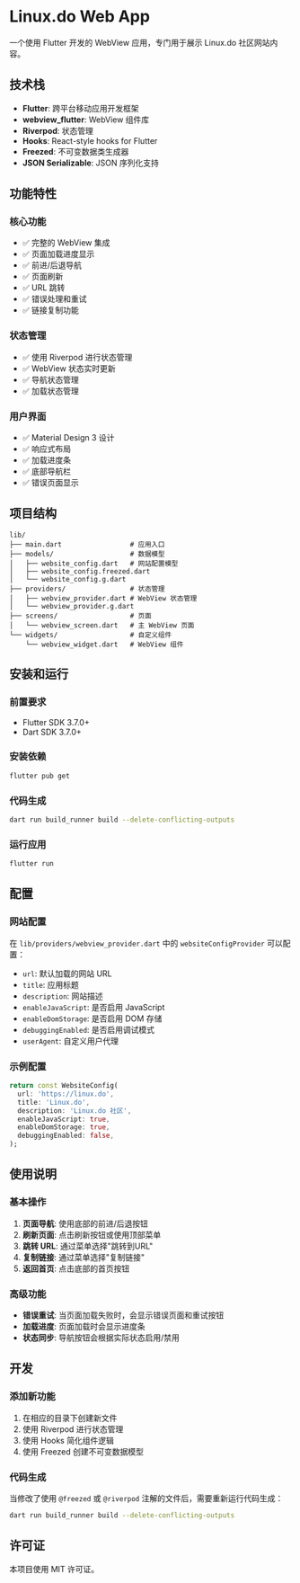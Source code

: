 # Linux.do Web App

一个使用 Flutter 开发的 WebView 应用，专门用于展示 Linux.do 社区网站内容。

## 技术栈

- **Flutter**: 跨平台移动应用开发框架
- **webview_flutter**: WebView 组件库
- **Riverpod**: 状态管理
- **Hooks**: React-style hooks for Flutter
- **Freezed**: 不可变数据类生成器
- **JSON Serializable**: JSON 序列化支持

## 功能特性

### 核心功能
- ✅ 完整的 WebView 集成
- ✅ 页面加载进度显示
- ✅ 前进/后退导航
- ✅ 页面刷新
- ✅ URL 跳转
- ✅ 错误处理和重试
- ✅ 链接复制功能

### 状态管理
- ✅ 使用 Riverpod 进行状态管理
- ✅ WebView 状态实时更新
- ✅ 导航状态管理
- ✅ 加载状态管理

### 用户界面
- ✅ Material Design 3 设计
- ✅ 响应式布局
- ✅ 加载进度条
- ✅ 底部导航栏
- ✅ 错误页面显示

## 项目结构

```
lib/
├── main.dart                 # 应用入口
├── models/                   # 数据模型
│   ├── website_config.dart   # 网站配置模型
│   ├── website_config.freezed.dart
│   └── website_config.g.dart
├── providers/                # 状态管理
│   ├── webview_provider.dart # WebView 状态管理
│   └── webview_provider.g.dart
├── screens/                  # 页面
│   └── webview_screen.dart   # 主 WebView 页面
└── widgets/                  # 自定义组件
    └── webview_widget.dart   # WebView 组件
```

## 安装和运行

### 前置要求
- Flutter SDK 3.7.0+
- Dart SDK 3.7.0+

### 安装依赖
```bash
flutter pub get
```

### 代码生成
```bash
dart run build_runner build --delete-conflicting-outputs
```

### 运行应用
```bash
flutter run
```

## 配置

### 网站配置
在 `lib/providers/webview_provider.dart` 中的 `websiteConfigProvider` 可以配置：

- `url`: 默认加载的网站 URL
- `title`: 应用标题
- `description`: 网站描述
- `enableJavaScript`: 是否启用 JavaScript
- `enableDomStorage`: 是否启用 DOM 存储
- `debuggingEnabled`: 是否启用调试模式
- `userAgent`: 自定义用户代理

### 示例配置
```dart
return const WebsiteConfig(
  url: 'https://linux.do',
  title: 'Linux.do',
  description: 'Linux.do 社区',
  enableJavaScript: true,
  enableDomStorage: true,
  debuggingEnabled: false,
);
```

## 使用说明

### 基本操作
1. **页面导航**: 使用底部的前进/后退按钮
2. **刷新页面**: 点击刷新按钮或使用顶部菜单
3. **跳转 URL**: 通过菜单选择"跳转到URL"
4. **复制链接**: 通过菜单选择"复制链接"
5. **返回首页**: 点击底部的首页按钮

### 高级功能
- **错误重试**: 当页面加载失败时，会显示错误页面和重试按钮
- **加载进度**: 页面加载时会显示进度条
- **状态同步**: 导航按钮会根据实际状态启用/禁用

## 开发

### 添加新功能
1. 在相应的目录下创建新文件
2. 使用 Riverpod 进行状态管理
3. 使用 Hooks 简化组件逻辑
4. 使用 Freezed 创建不可变数据模型

### 代码生成
当修改了使用 `@freezed` 或 `@riverpod` 注解的文件后，需要重新运行代码生成：

```bash
dart run build_runner build --delete-conflicting-outputs
```

## 许可证

本项目使用 MIT 许可证。
